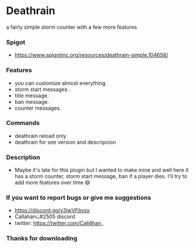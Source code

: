 # Deathrain
a fairly simple storm counter with a few more features
### Spigot
- https://www.spigotmc.org/resources/deathrain-simple.104658/

### Features
 -  you can customize almost everything.
 -  storm start messages .
 -  title message.
 -  ban message. 
 -  counter messages.
### Commands
- deathrain reload only
- deathrain for see version and descripcion
### Description
- Maybe it's late for this plugin but I wanted to make mine and well here it has a storm counter, storm start message, ban if a player dies.
I'll try to add more features over time 😄
### If you want to report bugs or give me suggestions
- https://discord.gg/y3jwVFbvsx
- Callahanඞ#2505 discord
- twitter: https://twitter.com/Call4han_
### Thanks for downloading
